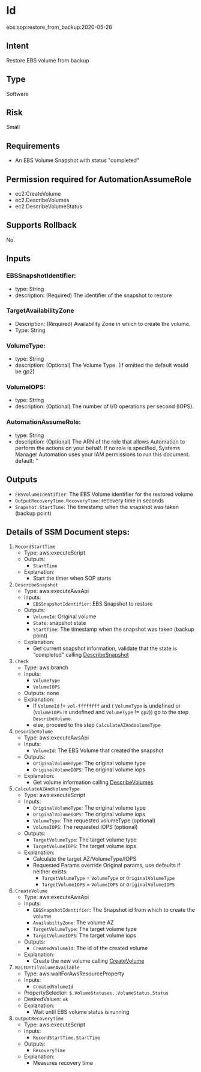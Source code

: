 # Id
ebs:sop:restore_from_backup:2020-05-26

## Intent
Restore EBS volume from backup

## Type
Software

## Risk
Small

## Requirements
* An EBS Volume Snapshot with status "completed"

## Permission required for AutomationAssumeRole
* ec2:CreateVolume
* ec2.DescribeVolumes
* ec2.DescribeVolumeStatus

## Supports Rollback
No.

## Inputs
### EBSSnapshotIdentifier:
* type: String
* description: (Required) The identifier of the snapshot to restore
### TargetAvailabilityZone
* Description: (Required) Availability Zone in which to create the volume. 
* Type: String
### VolumeType:
* type: String
* description: (Optional) The Volume Type. (If omitted the default would be gp2) 
### VolumeIOPS:
* type: String
* description: (Optional) The number of I/O operations per second (IOPS).
### AutomationAssumeRole:
* type: String
* description: 
    (Optional) The ARN of the role that allows Automation to perform
    the actions on your behalf. If no role is specified, Systems Manager Automation
    uses your IAM permissions to run this document.
    default: ''

## Outputs
* `EBSVolumeIdentifier`: The EBS Volume identifier for the restored volume
* `OutputRecoveryTime.RecoveryTime`: recovery time in seconds
* `Snapshot.StartTime`: The timestamp when the snapshot was taken (backup point)

## Details of SSM Document steps:
1. `RecordStartTime`
    * Type: aws:executeScript
    * Outputs:
        * `StartTime`
    * Explanation:
        * Start the timer when SOP starts
2. `DescribeSnapshot`
   * Type: aws:executeAwsApi
   * Inputs:
       * `EBSSnapshotIdentifier`: EBS Snapshot to restore
   * Outputs:
       * `VolumeId`: Original volume
       * `State`: snapshot state
       * `StartTime`: The timestamp when the snapshot was taken (backup point)
   * Explanation:
       * Get current snapshot information, validate that the state is "completed"
         calling [DescribeSnapshot](https://docs.aws.amazon.com/AWSEC2/latest/APIReference/API_DescribeSnapshots.html)
3. `Check`
    * Type: aws:branch
    * Inputs:
        * `VolumeType`
        * `VolumeIOPS`
    * Outputs: none
    * Explanation:
        * If `VolumeId` != `vol-ffffffff` and (
            `VolumeType` is undefined or 
            (`VolumeIOPS` is undefined and `VolumeType` != `gp2`))
            go to the step `DescribeVolume`. 
        * else, proceed to the step `CalculateAZAndVolumeType`         
4. `DescribeVolume`
   * Type: aws:executeAwsApi
   * Inputs:
       * `VolumeId`: The EBS Volume that created the snapshot
   * Outputs:
       * `OriginalVolumeType`: The original volume type
       * `OriginalVolumeIOPS`: The original volume iops
   * Explanation:
       * Get volume information
         calling [DescribeVolumes](https://docs.aws.amazon.com/AWSEC2/latest/APIReference/API_DescribeVolumes.html)         
5. `CalculateAZAndVolumeType`
    * Type: aws:executeScript
    * Inputs:
       * `OriginalVolumeType`: The original volume type
       * `OriginalVolumeIOPS`: The original volume iops
       * `VolumeType`: The requested volumeType (optional)
       * `VolumeIOPS`: The requested IOPS (optional)
    * Outputs:
        * `TargetVolumeType`: The target volume type
        * `TargetVolumeIOPS`: The target volume iops
    * Explanation:
        * Calculate the target AZ/VolumeType/IOPS
        * Requested Params override Original params, use defaults if neither exists:
            * `TargetVolumeType` = `VolumeType` or `OriginalVolumeType`
            * `TargetVolumeIOPS` = `VolumeIOPS` or `OriginalVolumeIOPS`  
5. `CreateVolume`
   * Type: aws:executeAwsApi
   * Inputs:
        * `EBSSnapshotIdentifier`: The Snapshot id from which to create the volume 
        * `AvailabiltyZone`: The volume AZ
        * `TargetVolumeType`: The target volume type
        * `TargetVolumeIOPS`: The target volume iops
    * Outputs:
        * `CreatedVolumeId`: The id of the created volume
   * Explanation:
       * Create the new volume
         calling [CreateVolume](https://docs.aws.amazon.com/AWSEC2/latest/APIReference/API_CreateVolume.html)
6. `WaitUntilVolumeAvailable`
    * Type: aws:waitForAwsResourceProperty
    * Inputs:
        * `CreatedVolumeId`
    * PropertySelector: `$.VolumeStatuses..VolumeStatus.Status`
    * DesiredValues: `ok`
    * Explanation:
        * Wait until EBS volume status is running        
7. `OutputRecoveryTime`
    * Type: aws:executeScript
    * Inputs:
        * `RecordStartTime.StartTime`
    * Outputs:
        * `RecoveryTime`
    * Explanation:
        * Measures recovery time
